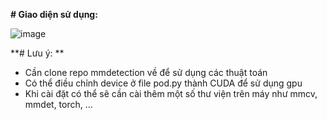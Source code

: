 **# Giao diện sử dụng:**

![image](https://user-images.githubusercontent.com/87514168/223015323-82306d40-d693-474b-8499-7995abd3e0ee.png)

**# Lưu ý: **
  - Cần clone repo mmdetection về để sử dụng các thuật toán
  - Có thể điều chỉnh device ở file pod.py thành CUDA để sử dụng gpu
  - Khi cài đặt có thể sẽ cần cài thêm một số thư viện trên máy như mmcv, mmdet, torch, ...
